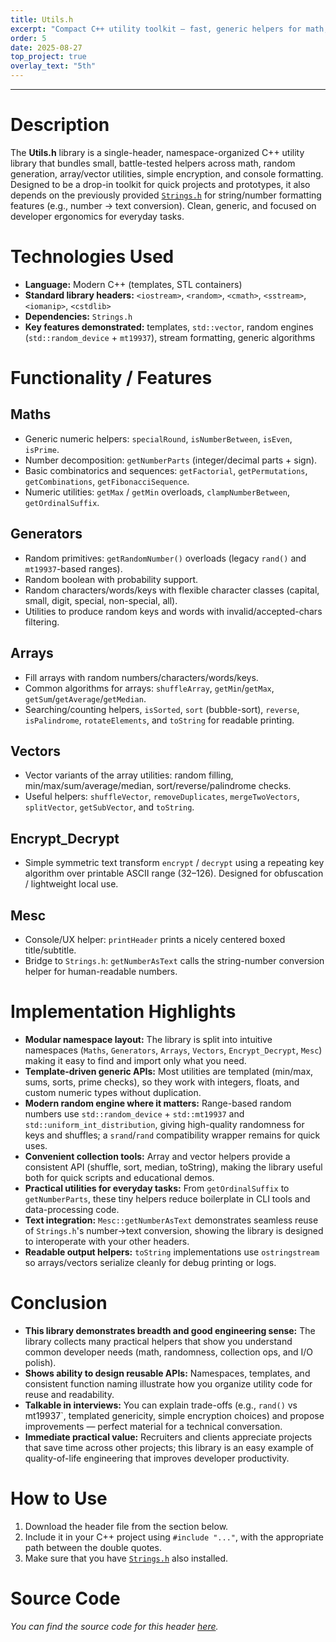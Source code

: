 ```yaml
---
title: Utils.h
excerpt: "Compact C++ utility toolkit — fast, generic helpers for math, randoms, collections, light encryption, and console polish."
order: 5
date: 2025-08-27
top_project: true
overlay_text: "5th"
---
```

---
# Description
The **Utils.h** library is a single-header, namespace-organized C++ utility library that bundles small, battle-tested helpers across math, random generation, array/vector utilities, simple encryption, and console formatting. Designed to be a drop-in toolkit for quick projects and prototypes, it also depends on the previously provided [`Strings.h`](/CppLibs/Strings/) for string/number formatting features (e.g., number → text conversion). Clean, generic, and focused on developer ergonomics for everyday tasks.

# Technologies Used
- **Language:** Modern C++ (templates, STL containers)
- **Standard library headers:** `<iostream>`, `<random>`, `<cmath>`, `<sstream>`, `<iomanip>`, `<cstdlib>`
- **Dependencies:** `Strings.h`
- **Key features demonstrated:** templates, `std::vector`, random engines (`std::random_device` + `mt19937`), stream formatting, generic algorithms

# Functionality / Features
## Maths
- Generic numeric helpers: `specialRound`, `isNumberBetween`, `isEven`, `isPrime`.
- Number decomposition: `getNumberParts` (integer/decimal parts + sign).
- Basic combinatorics and sequences: `getFactorial`, `getPermutations`, `getCombinations`, `getFibonacciSequence`.
- Numeric utilities: `getMax` / `getMin` overloads, `clampNumberBetween`, `getOrdinalSuffix`.

## Generators
- Random primitives: `getRandomNumber()` overloads (legacy `rand()` and `mt19937`-based ranges).
- Random boolean with probability support.
- Random characters/words/keys with flexible character classes (capital, small, digit, special, non-special, all).
- Utilities to produce random keys and words with invalid/accepted-chars filtering.

## Arrays
- Fill arrays with random numbers/characters/words/keys.
- Common algorithms for arrays: `shuffleArray`, `getMin`/`getMax`, `getSum`/`getAverage`/`getMedian`.
- Searching/counting helpers, `isSorted`, `sort` (bubble-sort), `reverse`, `isPalindrome`, `rotateElements`, and `toString` for readable printing.

## Vectors
- Vector variants of the array utilities: random filling, min/max/sum/average/median, sort/reverse/palindrome checks.
- Useful helpers: `shuffleVector`, `removeDuplicates`, `mergeTwoVectors`, `splitVector`, `getSubVector`, and `toString`.

## Encrypt_Decrypt
- Simple symmetric text transform `encrypt` / `decrypt` using a repeating key algorithm over printable ASCII range (32–126). Designed for obfuscation / lightweight local use.

## Mesc
- Console/UX helper: `printHeader` prints a nicely centered boxed title/subtitle.
- Bridge to `Strings.h`: `getNumberAsText` calls the string-number conversion helper for human-readable numbers.

# Implementation Highlights
- **Modular namespace layout:** The library is split into intuitive namespaces (`Maths`, `Generators`, `Arrays`, `Vectors`, `Encrypt_Decrypt`, `Mesc`) making it easy to find and import only what you need.
- **Template-driven generic APIs:** Most utilities are templated (min/max, sums, sorts, prime checks), so they work with integers, floats, and custom numeric types without duplication.
- **Modern random engine where it matters:** Range-based random numbers use `std::random_device` + `std::mt19937` and `std::uniform_int_distribution`, giving high-quality randomness for keys and shuffles; a `srand`/`rand` compatibility wrapper remains for quick uses.
- **Convenient collection tools:** Array and vector helpers provide a consistent API (shuffle, sort, median, toString), making the library useful both for quick scripts and educational demos.
- **Practical utilities for everyday tasks:** From `getOrdinalSuffix` to `getNumberParts`, these tiny helpers reduce boilerplate in CLI tools and data-processing code.
- **Text integration:** `Mesc::getNumberAsText` demonstrates seamless reuse of `Strings.h`'s number→text conversion, showing the library is designed to interoperate with your other headers.
- **Readable output helpers:** `toString` implementations use `ostringstream` so arrays/vectors serialize cleanly for debug printing or logs.

# Conclusion
- **This library demonstrates breadth and good engineering sense:** The library collects many practical helpers that show you understand common developer needs (math, randomness, collection ops, and I/O polish).
- **Shows ability to design reusable APIs:** Namespaces, templates, and consistent function naming illustrate how you organize utility code for reuse and readability.
- **Talkable in interviews:** You can explain trade-offs (e.g., `rand()` vs mt19937`, templated genericity, simple encryption choices) and propose improvements — perfect material for a technical conversation.
- **Immediate practical value:** Recruiters and clients appreciate projects that save time across other projects; this library is an easy example of quality-of-life engineering that improves developer productivity.

# How to Use
1. Download the header file from the section below.
2. Include it in your C++ project using `#include "..."`, with the appropriate path between the double quotes.
3. Make sure that you have [`Strings.h`](/CppLibs/Strings/) also installed.

# Source Code
*You can find the source code for this header [here](https://gist.github.com/AbdulrahmanMohammadSalem/5d27315cb7e7c702af4ef5b4c7ca3155).*
